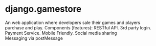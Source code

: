# django.gamestore
An web application where developers sale their games and players purchase and play. 
Components (features):
RESTful API.
3rd party login. 
Payment Service. 
Mobile Friendly. 
Social media sharing  
Messaging via postMessage
